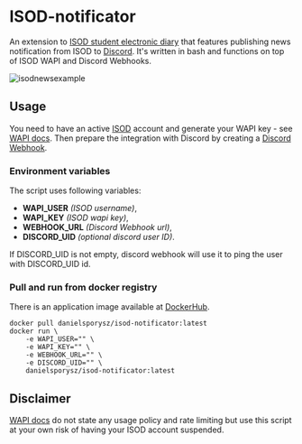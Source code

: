 # ISOD-notificator

An extension to [ISOD student electronic diary](https://isod.ee.pw.edu.pl/) that features publishing news notification from ISOD to [Discord](https://discord.com/). It's written in bash and functions on top of ISOD WAPI and Discord Webhooks.

![isodnewsexample](https://user-images.githubusercontent.com/37814427/151696851-6e8fd11a-49af-401d-9566-0959aa559b40.png)

## Usage

You need to have an active [ISOD](https://isod.ee.pw.edu.pl/) account and generate your WAPI key - see [WAPI docs](https://hub.docker.com/r/saadbruno/minecraft-discord-webhook). Then prepare the integration with Discord by creating a [Discord Webhook](https://support.discord.com/hc/pl/articles/228383668-Intro-to-Webhooks). 

### Environment variables
The script uses following variables:
- **WAPI_USER** *(ISOD username)*,
- **WAPI_KEY** *(ISOD wapi key)*,
- **WEBHOOK_URL** *(Discord Webhook url)*,
- **DISCORD_UID** *(optional discord user ID)*.

If DISCORD_UID is not empty, discord webhook will use it to ping the user with DISCORD_UID id.

### Pull and run from docker registry

There is an application image available at [DockerHub](https://hub.docker.com/repository/docker/danielsporysz/isod-notificator).

```
docker pull danielsporysz/isod-notificator:latest
docker run \
    -e WAPI_USER="" \
    -e WAPI_KEY="" \
    -e WEBHOOK_URL="" \
    -e DISCORD_UID="" \
    danielsporysz/isod-notificator:latest
```

## Disclaimer

[WAPI docs](https://hub.docker.com/r/saadbruno/minecraft-discord-webhook) do not state any usage policy and rate limiting but use this script at your own risk of having your ISOD account suspended.
